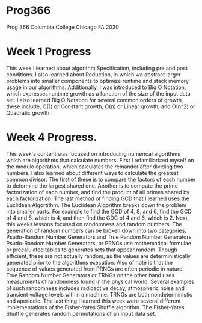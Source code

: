 # Prog366
Prog 366 Columbia College Chicago FA 2020 


# Week 1 Progress
This week I learned about algorithm Specification, including pre and post conditions. I also learned about Reduction, in which we abstract larger problems into smaller components to optimize runtime and stack memory usage in our algorithms. Additionally, I was introduced to Big O Notation, which expresses runtime growth as a function of the size of the input data set. I also learned Big O Notation for several common orders of growth, these include, O(1) or Constant growth, O(n) or Linear growth, and O(n^2) or Quadratic growth.

# Week 4 Progress.
This week's content was focused on introducing numerical algorithms which are algorithms that calculate numbers. First I refamiliarized myself on the modulo operation, which calculates the remander after dividing two numbers. I also learned about different ways to calculate the greatest common divisor. The first of these is to compare the factors of each number to determine the largest shared one. Another is to compute the prime factorization of each number, and find the product of all primes shared by each factorization. The last method of finding GCD that I learned uses the Euclidean Algortithm. The Euclidean Algorithm breaks down the problem into smaller parts. For example to find the GCD of 4, 8, and 6, find the GCD of 4 and 8, which is 4, and then find the GDC of 4 and 6, which is 2. Next, this weeks lessons focused on randomness and random numbers. The generation of random numbers can be broken down into two categories, Psudo-Random Number Generators and True Random Number Generators. Psudo-Random Number Generators, or PRNGs use mathematical formulae or precalulated tables to generates sets that appear random. Though efficient, these are not actually random, as the values are deterministically generated prior to the algorithms execution. Also of note is that the sequence of values generated from PRNGs are often periodic in nature. True Random Number Generators or TRNGs on the other hand uses measurments of randomness found in the physical world. Several examples of such randomness includes radioactive decay, atmospheric noise and transient voltage levels within a machine. TRNGs are both nondeterministic and aperiodic. The last thing I learned this week were several different implementations of the Fisher-Yates Shuffle algorithm. The Fisher-Yates Shuffle generates random permutations of an input data set.
